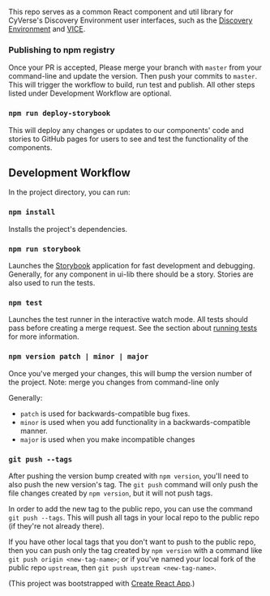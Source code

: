 This repo serves as a common React component and util library for CyVerse's Discovery Environment user interfaces, such as the [Discovery Environment](https://github.com/cyverse-de/ui/) and [VICE](https://github.com/cyverse-de/interapps-landing).

### Publishing to npm registry

Once your PR is accepted, Please merge your branch with `master` from your command-line and update the version. Then push your commits to `master`. This will trigger the workflow to build, run test and publish. All other steps listed under Development Workflow are optional.

### `npm run deploy-storybook`

This will deploy any changes or updates to our components' code and stories to GitHub pages for users to see and test the functionality of the components.

## Development Workflow

In the project directory, you can run:

### `npm install`

Installs the project's dependencies.

### `npm run storybook`

Launches the [Storybook](https://storybook.js.org/) application for fast development and debugging.
Generally, for any component in ui-lib there should be a story. Stories are also used to run the tests.

### `npm test`

Launches the test runner in the interactive watch mode. All tests should pass before creating a merge request.
See the section about [running tests](https://facebook.github.io/create-react-app/docs/running-tests) for more information.

### `npm version patch | minor | major`

Once you've merged your changes, this will bump the version number of the project. Note: merge you changes from command-line only

Generally:

-   `patch` is used for backwards-compatible bug fixes.
-   `minor` is used when you add functionality in a backwards-compatible manner.
-   `major` is used when you make incompatible changes

### `git push --tags`

After pushing the version bump created with `npm version`,
you'll need to also push the new version's tag.
The `git push` command will only push the file changes created by `npm version`,
but it will not push tags.

In order to add the new tag to the public repo,
you can use the command `git push --tags`.
This will push all tags in your local repo to the public repo
(if they're not already there).

If you have other local tags that you don't want to push to the public repo,
then you can push only the tag created by `npm version` with a command like
`git push origin <new-tag-name>`;
or if you've named your local fork of the public repo `upstream`, then
`git push upstream <new-tag-name>`.

(This project was bootstrapped with [Create React App](https://github.com/facebook/create-react-app).)
